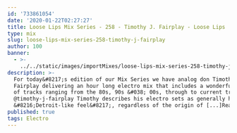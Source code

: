 ```yaml
---
id: '733861054'
date: '2020-01-22T02:27:27'
title: Loose Lips Mix Series - 258 - Timothy J. Fairplay - Loose Lips
type: mix
slug: loose-lips-mix-series-258-timothy-j-fairplay
author: 100
banner:
  - >-
    ../../static/images/importMixes/loose-lips-mix-series-258-timothy-j-fairplay/image3196.jpeg
description: >-
  For today&#8217;s edition of our Mix Series we have analog don Timothy J.
  Fairplay delivering an hour long electro mix that includes a wonderful array
  of tracks ranging from the 80s, 90s &#038; 00s, through to current tracks.
  @timothy-j-fairplay Timothy describes his electro sets as generally having a
  &#8216;Detroit-like feel&#8217;, regardless of the origin of [...]Read More...
published: true
tags: Electro
---
```

